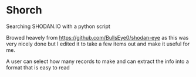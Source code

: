 # Shorch

Searching SHODAN.IO with a python script

Browed heavely from https://github.com/BullsEye0/shodan-eye as this was very nicely done but I edited it to take a few items out and make it useful for me.

A user can select how many records to make and can extract the info into a format that is easy to read
